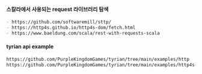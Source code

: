 #### 스칼라에서 사용되는 request 라이브러리 탐색

```md
- https://github.com/softwaremill/sttp/
- https://http4s.github.io/http4s-dom/fetch.html
- https://www.baeldung.com/scala/rest-with-requests-scala
```

#### tyrian api example

```md
https://github.com/PurpleKingdomGames/tyrian/tree/main/examples/http
https://github.com/PurpleKingdomGames/tyrian/tree/main/examples/http4s-dom
```
